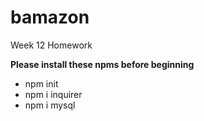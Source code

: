 # bamazon

Week 12 Homework

**Please install these npms before beginning**

- npm init
- npm i inquirer
- npm i mysql
